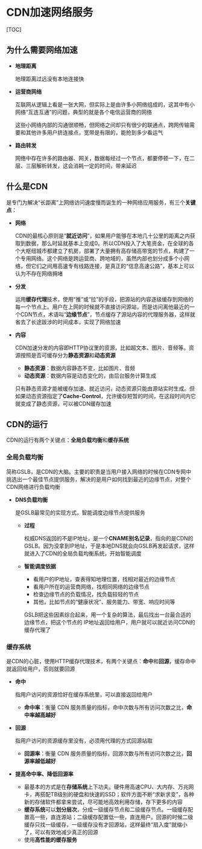 # CDN加速网络服务

[TOC]

## 为什么需要网络加速

- **地理距离**

  地理距离过远没有本地连接快

- **运营商网络**

  互联网从逻辑上看是一张大网，但实际上是由许多小网络组成的，这其中有小网络“互连互通”的问题，典型的就是各个电信运营商的网络

  这些小网络内部的沟通很顺畅，但网络之间却只有很少的联通点，跨网传输需要和其他许多用户挤连接点，宽带是有限的，能抢到多少看运气

- **路由转发**

  网络中存在许多的路由器、网关，数据每经过一个节点，都要停顿一下，在二层、三层解析转发，这会消耗一定的时间，带来延迟



## 什么是CDN

是专门为解决“长距离”上网络访问速度慢而诞生的一种网络应用服务，有三个**关键点**：

- **网络**

  CDN的最核心原则是“**就近访问**”，如果用户能够在本地几十公里的距离之内获取到数据，那么时延就基本上变成0。所以CDN投入了大笔资金，在全球的各个大枢纽城市都建立了机房，部署了大量拥有高存储高带宽的节点，构建了一个专用网络。这个网络是跨运营商、跨地域的，虽然内部也划分成多个小网络，但它们之间用高速专有线路连接，是真正的“信息高速公路”，基本上可以认为不存在网络拥堵

- **分发**

  运用**缓存代理**技术，使用“推”或“拉”的手段，把源站的内容逐级缓存到网络的每一个节点上。用户在上网的时候就不直接访问源站，而是访问离他最近的一个CDN节点，术语叫“**边缘节点**”，节点缓存了源站内容的代理服务器，这样就省去了长途跋涉的时间成本，实现了网络加速

- **内容**

  CDN加速分发的内容即HTTP协议里的资源，比如超文本、图片、音频等。资源按照是否可缓存分为**静态资源**和**动态资源**

  - **静态资源**：数据内容静态不变，比如图片、音频
  - **动态资源**：数据内容是动态变化的，由后台服务计算生成

  只有静态资源才能被缓存加速、就近访问，动态资源只能由源站实时生成。但如果动态资源指定了**Cache-Control**，允许缓存短暂的时间，在这段时间内它就变成了静态资源，可以被CDN缓存加速



## CDN的运行

CDN的运行有两个关键点：**全局负载均衡**和**缓存系统**



### 全局负载均衡

简称GSLB，是CDN的大脑。主要的职责是当用户接入网络的时候在CDN专网中挑选出一个最佳节点提供服务，解决的是用户如何找到最近的边缘节点，对整个CDN网络进行负载均衡

- **DNS负载均衡**

  是GSLB最常见的实现方式，智能调度边缘节点提供服务

  - **过程**

    权威DNS返回的不是IP地址，是一个**CNAME别名记录**，指向的是CDN的GSLB。因为没拿到IP地址，于是本地DNS就会向GSLB再发起请求，这样就进入了CDN的全局负载均衡系统，开始智能调度

  - **智能调度依据**

    - 看用户的IP地址，查表得知地理位置，找相对最近的边缘节点
    - 看用户所在的运营商网络，找相同网络的边缘节点
    - 检查边缘节点的负载情况，找负载较轻的节点
    - 其他，比如节点的“健康状况”、服务能力、带宽、响应时间等

    GSLB把这些因素综合起来，用一个复杂的算法，最后找出一台最合适的边缘节点，把这个节点的 IP地址返回给用户，用户就可以就近访问CDN的缓存代理了



### 缓存系统

是CDN的心脏，使用HTTP缓存代理技术，有两个关键点：**命中**和**回源**，缓存命中就返回给用户，否则就要回源

- **命中**

  指用户访问的资源恰好在缓存系统里，可以直接返回给用户

  - **命中率**：衡量 CDN 服务质量的指标，命中次数与所有访问次数之比，**命中率越高越好**

- **回源**

  指用户访问的资源缓存里没有，必须用代理的方式回源站取

  - **回源率**：衡量 CDN 服务质量的指标，回源次数与所有访问次数之比，**回源率越低越好**

- **提高命中率、降低回源率**

  - 最基本的方式是在**存储系统**上下功夫。硬件用高速CPU、大内存、万兆网卡，再搭配TB级别的硬盘和快速的SSD；软件方面不断“求新求变”，各种新的存储软件都拿来尝试，尽可能地高效利用存储，存下更多的内容
  - **缓存系统**可以**划分层次**，分成一级缓存节点和二级缓存节点。一级缓存配置高一些，直连源站；二级缓存配置低一些，直连用户。回源的时候二级缓存只找一级缓存，一级缓存没有才回源站，这样最终“扇入度”就缩小了，可以有效地减少真正的回源
  - 使用**高性能的缓存服务**

